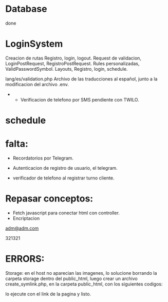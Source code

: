 # Database
done

# LoginSystem

Creacion de rutas Registro, login, logout.
Request de validacion, LoginPostRequest, RegistroPostRequest.
Rules personalizadas, ValidPasswordSymbol.
Layouts, Registro, login, schedule.

lang/es/validation.php
Archivo de las traducciones al español, junto a la modificacion del archivo .env.

- * Verificacion de telefono por SMS pendiente con TWILO.



# schedule

# falta:


- Recordatorios por Telegram.

- Autenticacion de registro de usuario, el telegram.
- verificador de telefono al registrar turno cliente.





# Repasar conceptos:
- Fetch javascript para conectar html con controller.
- Encriptacion


adm@adm.com

321321


# ERRORS:

Storage: en el host no aparecian las imagenes,
lo solucione borrando la carpeta storage dentro del public_html, luego crear un archivo create_symlink.php, en la carpeta public_html, con los siguientes codigos:

<?php
// Ruta al directorio de destino
$target = '../storage/app/public';

// Ruta al enlace simbólico
$link = 'storage';

// Verificar si el enlace simbólico ya existe
if (!file_exists($link)) {
    // Crear el enlace simbólico
    if (symlink($target, $link)) {
        echo "Enlace simbólico creado con éxito.";
    } else {
        echo "Error al crear el enlace simbólico.";
    }
} else {
    echo "El enlace simbólico ya existe.";
}
?>


lo ejecute con el link de la pagina y listo.